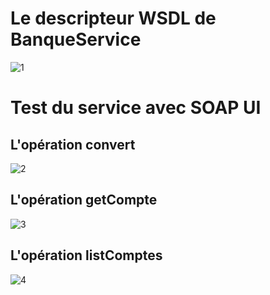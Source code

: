 # Le descripteur WSDL de BanqueService
![1](https://github.com/user-attachments/assets/a9ea66b6-e7d6-47fc-9bd9-9f1f3dcfa937)
# Test du service avec SOAP UI
## L'opération convert
![2](https://github.com/user-attachments/assets/a90713ef-2fe2-4d65-a825-476638163453)
## L'opération getCompte
![3](https://github.com/user-attachments/assets/54c4a383-7f7f-4941-b9e3-9a764b543206)
## L'opération listComptes
![4](https://github.com/user-attachments/assets/4202878e-ca98-45b2-afe5-e9d0aa6df522)
